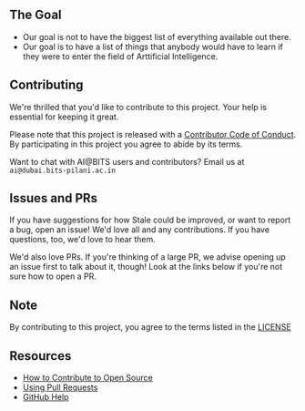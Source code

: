 ## The Goal
*  Our goal is not to have the biggest list of everything available out there.
*  Our goal is to have a list of things that anybody would have to learn if they were to enter the field of Arttificial Intelligence.

## Contributing


[code-of-conduct]: Code_Of_Conduct.md

We're thrilled that you'd like to contribute to this project. Your help is essential for keeping it great.

Please note that this project is released with a [Contributor Code of Conduct][code-of-conduct]. By participating in this project you agree to abide by its terms.

Want to chat with AI@BITS users and contributors? Email us at `ai@dubai.bits-pilani.ac.in`

## Issues and PRs

If you have suggestions for how Stale could be improved, or want to report a bug, open an issue! We'd love all and any contributions. If you have questions, too, we'd love to hear them.

We'd also love PRs. If you're thinking of a large PR, we advise opening up an issue first to talk about it, though! Look at the links below if you're not sure how to open a PR.

## Note
By contributing to this project, you agree to the terms listed in the [LICENSE](https://github.com/aibits-dxb/Truffle/blob/main/LICENSE)

## Resources

- [How to Contribute to Open Source](https://opensource.guide/how-to-contribute/)
- [Using Pull Requests](https://help.github.com/articles/about-pull-requests/)
- [GitHub Help](https://help.github.com)

